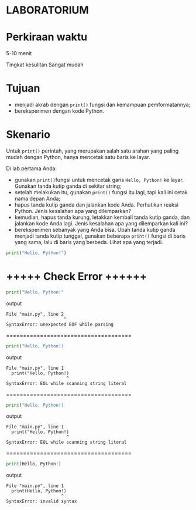 # LABORATORIUM

# Perkiraan waktu
5-10 menit

Tingkat kesulitan
Sangat mudah

# Tujuan
  - menjadi akrab dengan `print()` fungsi dan kemampuan pemformatannya;
  - bereksperimen dengan kode Python.

# Skenario
Untuk `print()` perintah, yang merupakan salah satu arahan yang paling mudah dengan Python, hanya mencetak satu baris ke layar.

Di lab pertama Anda:

  - gunakan `print()`fungsi untuk mencetak garis `Hello, Python!` ke layar. Gunakan tanda kutip ganda di sekitar string;
  - setelah melakukan itu, gunakan `print()` fungsi itu lagi, tapi kali ini cetak nama depan Anda;
  - hapus tanda kutip ganda dan jalankan kode Anda. Perhatikan reaksi Python. Jenis kesalahan apa yang dilemparkan?
  - kemudian, hapus tanda kurung, letakkan kembali tanda kutip ganda, dan jalankan kode Anda lagi. Jenis kesalahan apa yang dilemparkan kali ini?
  - bereksperimen sebanyak yang Anda bisa. Ubah tanda kutip ganda menjadi tanda kutip tunggal, gunakan beberapa `print()` fungsi di baris yang sama, lalu di baris yang berbeda. Lihat apa yang terjadi.

  ```py
  print("Hello, Python!")
  ```

+++++ Check Error ++++++
=====================================
  ```py
  print("Hello, Python!"
  ```
  output
  ```
File "main.py", line 2
                        ^
SyntaxError: unexpected EOF while parsing
  ```
=====================================
  ```py
  print("Hello, Python!)
  ```
  output
  ```
File "main.py", line 1
    print("Hello, Python!)
                         ^
SyntaxError: EOL while scanning string literal
  ```
=====================================
  ```py
  print("Hello, Python!)
  ```
  output
  ```
File "main.py", line 1
    print("Hello, Python!)
                         ^
SyntaxError: EOL while scanning string literal
  ```
=====================================
  ```py
  print(Hello, Python!)
  ```
  output
  ```
File "main.py", line 1
    print(Hello, Python!)
                       ^
SyntaxError: invalid syntax
  ```
 
